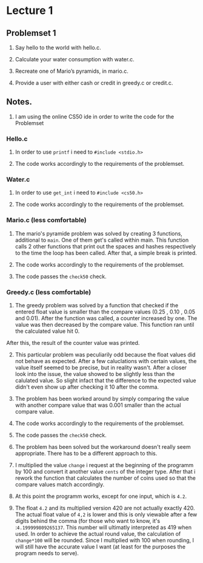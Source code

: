 # Lecture 1

## Problemset 1

1. Say hello to the world with hello.c.

2. Calculate your water consumption with water.c.

3. Recreate one of Mario’s pyramids, in mario.c.

4. Provide a user with either cash or credit in greedy.c or credit.c.

## Notes.

1. I am using the online CS50 ide in order to write the code for the
Problemset

### Hello.c

1. In order to use `printf` i need to `#include <stdio.h>`

2. The code works accordingly to the requirements of the problemset.

### Water.c

1. In order to use `get_int` i need to `#include <cs50.h>`

2. The code works accordingly to the requirements of the problemset.

### Mario.c (less comfortable)

1. The mario's pyramide problem was solved by creating 3 functions,
additional to `main`. One of them get's called within main. This
function calls 2 other functions that print out the spaces and 
hashes respectively to the time the loop has been called. After that,
a simple break is printed.

2. The code works accordingly to the requirements of the problemset.

3. The code passes the `check50` check.

### Greedy.c (less comfortable)

1. The greedy problem was solved by a function that checked if the entered
float value is smaller than the compare values (0.25 , 0.10 , 0.05 and 0.01).
After the function was called, a counter increased by one.
The value was then decreased by the compare value.
This function ran until the calculated value hit 0.

After this, the result of the counter value was printed.

2. This particular problem was peculiarily odd because the float values did not
behave as expected. After a few caluclations with certain values, the value
itself seemed to be precise, but in reality wasn't. After a closer look into the
issue, the value showed to be slightly less than the calulated value. So slight
infact that the difference to the expected value didn't even show up after
checking it 10 after the comma.

3. The problem has been worked around by simply comparing the value with another
compare value that was 0.001 smaller than the actual compare value.

4. The code works accordingly to the requirements of the problemset.

5. The code passes the `check50` check.

6. The problem has been solved but the workaround doesn't really seem appropriate.
There has to be a different approach to this.

7. I multiplied the value `change` i request at the beginning of the programm by
100 and convert it another value `cents` of the integer type. After that i rework
the function that calculates the number of coins used so that the compare values
match accordingly.

8. At this point the programm works, except for one input, which is `4.2`.

9. The float `4.2` and its multiplied version 420 are not actually exactly 420.
The actual float value of `4,2` is lower and this is only viewable after a few
digits behind the comma (for those who want to know, it's :`4.199999809265137`.
This number will ultimatly interpreted as 419 when used. In order to achieve the
actual round value, the calculation of `change*100` will be rounded. Since
I multiplied with 100 when rounding, I will still have the accurate value I
want (at least for the purposes the program needs to serve).
